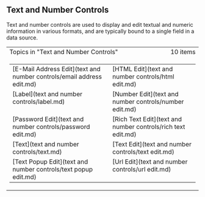 ## Text and Number Controls

Text and number controls are used to display and edit textual and numeric information in various formats, and are typically bound to a single field in a data source.

<table cellpadding="0" cellspacing="0" width="100%" class="cdclvSuggestTable">

<tbody>

<tr>

<td width="100%" class="cdclvSuggestTitle">Topics in "Text and Number Controls"</td>

<td class="cdclvSuggestTitle"><nobr>10 items</nobr></td>

</tr>

<tr>

<td class="cdclvCategoryCont" colspan="2">

<table cellpadding="0" cellspacing="0" width="100%">

<tbody>

<tr>

<td valign="top" class="cdclvCategoryCol1">[E-Mail Address Edit](text and number controls/email address edit.md)</td>

<td valign="top" class="cdclvCategoryCol2">[HTML Edit](text and number controls/html edit.md)</td>

</tr>

<tr class="cdclvCategoryRowAlt">

<td valign="top" class="cdclvCategoryCol1">[Label](text and number controls/label.md)</td>

<td valign="top" class="cdclvCategoryCol2">[Number Edit](text and number controls/number edit.md)</td>

</tr>

<tr>

<td valign="top" class="cdclvCategoryCol1">[Password Edit](text and number controls/password edit.md)</td>

<td valign="top" class="cdclvCategoryCol2">[Rich Text Edit](text and number controls/rich text edit.md)</td>

</tr>

<tr class="cdclvCategoryRowAlt">

<td valign="top" class="cdclvCategoryCol1">[Text](text and number controls/text.md)</td>

<td valign="top" class="cdclvCategoryCol2">[Text Edit](text and number controls/text edit.md)</td>

</tr>

<tr>

<td valign="top" class="cdclvCategoryCol1">[Text Popup Edit](text and number controls/text popup edit.md)</td>

<td valign="top" class="cdclvCategoryCol2">[Url Edit](text and number controls/url edit.md)</td>

</tr>

</tbody>

</table>

</td>

</tr>

</tbody>

</table>